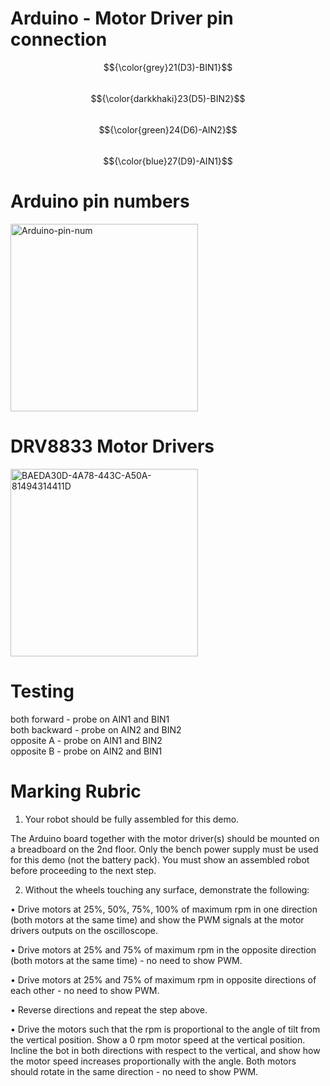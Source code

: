 # Arduino - Motor Driver pin connection
$${\color{grey}21(D3)-BIN1}$$  
$${\color{darkkhaki}23(D5)-BIN2}$$  
$${\color{green}24(D6)-AIN2}$$  
$${\color{blue}27(D9)-AIN1}$$  

# Arduino pin numbers
<img width="300" alt="Arduino-pin-num" src="https://github.com/user-attachments/assets/4c3dd768-6818-4001-9ffa-96b71e15a0c0" />

# DRV8833 Motor Drivers
<img width="300" alt="BAEDA30D-4A78-443C-A50A-81494314411D" src="https://github.com/user-attachments/assets/d70ab712-14a1-4c5e-8798-28c1caad8d32" />

# Testing

both forward - probe on AIN1 and BIN1  
both backward - probe on AIN2 and BIN2  
opposite A - probe on AIN1 and BIN2  
opposite B - probe on AIN2 and BIN1

# Marking Rubric
1. Your robot should be fully assembled for this demo.


The Arduino board together with
the motor driver(s) should be mounted on a breadboard on the 2nd floor. Only the
bench power supply must be used for this demo (not the battery pack). You must
show an assembled robot before proceeding to the next step.

2. Without the wheels touching any surface, demonstrate the following:

• Drive motors at 25%, 50%, 75%, 100% of maximum rpm in one direction (both
motors at the same time) and show the PWM signals at the motor drivers
outputs on the oscilloscope.

• Drive motors at 25% and 75% of maximum rpm in the opposite direction (both
motors at the same time) - no need to show PWM.

• Drive motors at 25% and 75% of maximum rpm in opposite directions of each
other - no need to show PWM.

• Reverse directions and repeat the step above.

• Drive the motors such that the rpm is proportional to the angle of tilt from the
vertical position. Show a 0 rpm motor speed at the vertical position. Incline the
bot in both directions with respect to the vertical, and show how the motor
speed increases proportionally with the angle. Both motors should rotate in the
same direction - no need to show PWM.
